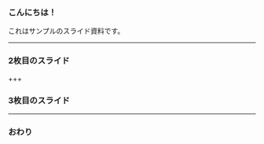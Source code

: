### こんにちは！ 
 
 
これはサンプルのスライド資料です。 
 
 
--- 
 
 
### 2枚目のスライド 
 
 
+++
 
 
### 3枚目のスライド 
 
 
--- 
 
 
### おわり 
